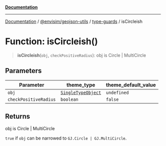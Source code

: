 [**Documentation**](../../../../README.md)

---

[Documentation](../../../../README.md) / [@envisim/geojson-utils](../../README.md) / [type-guards](../README.md) / isCircleish

# Function: isCircleish()

> **isCircleish**(`obj`, `checkPositiveRadius`): obj is Circle \| MultiCircle

## Parameters

| Parameter             | theme_type                                                           | theme_default_value |
| --------------------- | -------------------------------------------------------------------- | ------------------- |
| `obj`                 | [`SingleTypeObject`](../../geojson/type-aliases/SingleTypeObject.md) | `undefined`         |
| `checkPositiveRadius` | `boolean`                                                            | `false`             |

## Returns

obj is Circle \| MultiCircle

`true` if `obj` can be narrowed to `GJ.Circle | GJ.MultiCircle`.
